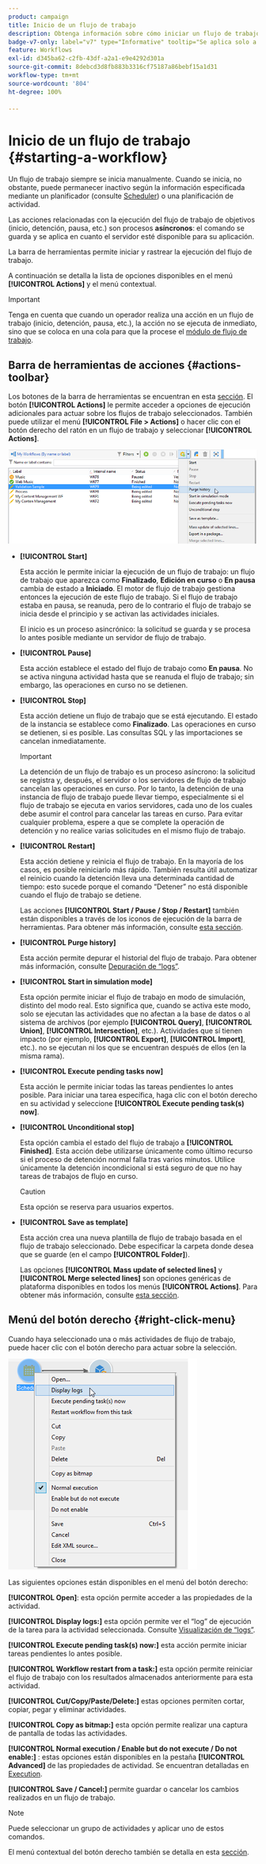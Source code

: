 ```yaml
---
product: campaign
title: Inicio de un flujo de trabajo
description: Obtenga información sobre cómo iniciar un flujo de trabajo y descubra acciones de flujos de trabajo en la barra de herramientas y el menú que aparece al hacer clic con el botón derecho
badge-v7-only: label="v7" type="Informative" tooltip="Se aplica solo a Campaign Classic v7"
feature: Workflows
exl-id: d345ba62-c2fb-43df-a2a1-e9e4292d301a
source-git-commit: 8debcd3d8fb883b3316cf75187a86bebf15a1d31
workflow-type: tm+mt
source-wordcount: '804'
ht-degree: 100%

---
```


# Inicio de un flujo de trabajo {#starting-a-workflow}



Un flujo de trabajo siempre se inicia manualmente. Cuando se inicia, no obstante, puede permanecer inactivo según la información especificada mediante un planificador (consulte [Scheduler](scheduler.md)) o una planificación de actividad.

Las acciones relacionadas con la ejecución del flujo de trabajo de objetivos (inicio, detención, pausa, etc.) son procesos **asíncronos**: el comando se guarda y se aplica en cuanto el servidor esté disponible para su aplicación.

La barra de herramientas permite iniciar y rastrear la ejecución del flujo de trabajo.

A continuación se detalla la lista de opciones disponibles en el menú **[!UICONTROL Actions]** y el menú contextual.

>[!IMPORTANT]
>
>Tenga en cuenta que cuando un operador realiza una acción en un flujo de trabajo (inicio, detención, pausa, etc.), la acción no se ejecuta de inmediato, sino que se coloca en una cola para que la procese el [módulo de flujo de trabajo](architecture.md).

## Barra de herramientas de acciones {#actions-toolbar}

Los botones de la barra de herramientas se encuentran en esta [sección](../../campaign/using/marketing-campaign-deliveries.md#building-the-main-target-in-a-workflow). El botón **[!UICONTROL Actions]** le permite acceder a opciones de ejecución adicionales para actuar sobre los flujos de trabajo seleccionados. También puede utilizar el menú **[!UICONTROL File > Actions]** o hacer clic con el botón derecho del ratón en un flujo de trabajo y seleccionar **[!UICONTROL Actions]**.

![](assets/purge_historique.png)

* **[!UICONTROL Start]**

  Esta acción le permite iniciar la ejecución de un flujo de trabajo: un flujo de trabajo que aparezca como **Finalizado**, **Edición en curso** o **En pausa** cambia de estado a **Iniciado**. El motor de flujo de trabajo gestiona entonces la ejecución de este flujo de trabajo. Si el flujo de trabajo estaba en pausa, se reanuda, pero de lo contrario el flujo de trabajo se inicia desde el principio y se activan las actividades iniciales.

  El inicio es un proceso asincrónico: la solicitud se guarda y se procesa lo antes posible mediante un servidor de flujo de trabajo.

* **[!UICONTROL Pause]**

  Esta acción establece el estado del flujo de trabajo como **En pausa**. No se activa ninguna actividad hasta que se reanuda el flujo de trabajo; sin embargo, las operaciones en curso no se detienen.

* **[!UICONTROL Stop]**

  Esta acción detiene un flujo de trabajo que se está ejecutando. El estado de la instancia se establece como **Finalizado**. Las operaciones en curso se detienen, si es posible. Las consultas SQL y las importaciones se cancelan inmediatamente.

  >[!IMPORTANT]
  >
  >La detención de un flujo de trabajo es un proceso asíncrono: la solicitud se registra y, después, el servidor o los servidores de flujo de trabajo cancelan las operaciones en curso. Por lo tanto, la detención de una instancia de flujo de trabajo puede llevar tiempo, especialmente si el flujo de trabajo se ejecuta en varios servidores, cada uno de los cuales debe asumir el control para cancelar las tareas en curso. Para evitar cualquier problema, espere a que se complete la operación de detención y no realice varias solicitudes en el mismo flujo de trabajo.

* **[!UICONTROL Restart]**

  Esta acción detiene y reinicia el flujo de trabajo. En la mayoría de los casos, es posible reiniciarlo más rápido. También resulta útil automatizar el reinicio cuando la detención lleva una determinada cantidad de tiempo: esto sucede porque el comando “Detener” no está disponible cuando el flujo de trabajo se detiene.

  Las acciones **[!UICONTROL Start / Pause / Stop / Restart]** también están disponibles a través de los iconos de ejecución de la barra de herramientas. Para obtener más información, consulte [esta sección](../../campaign/using/marketing-campaign-deliveries.md#creating-a-targeting-workflow).

* **[!UICONTROL Purge history]**

  Esta acción permite depurar el historial del flujo de trabajo. Para obtener más información, consulte [Depuración de “logs”](monitoring-workflow-execution.md#purging-the-logs).

* **[!UICONTROL Start in simulation mode]**

  Esta opción permite iniciar el flujo de trabajo en modo de simulación, distinto del modo real. Esto significa que, cuando se activa este modo, solo se ejecutan las actividades que no afectan a la base de datos o al sistema de archivos (por ejemplo **[!UICONTROL Query]**, **[!UICONTROL Union]**, **[!UICONTROL Intersection]**, etc.). Actividades que sí tienen impacto (por ejemplo, **[!UICONTROL Export]**, **[!UICONTROL Import]**, etc.). no se ejecutan ni los que se encuentran después de ellos (en la misma rama).

* **[!UICONTROL Execute pending tasks now]**

  Esta acción le permite iniciar todas las tareas pendientes lo antes posible. Para iniciar una tarea específica, haga clic con el botón derecho en su actividad y seleccione **[!UICONTROL Execute pending task(s) now]**.

* **[!UICONTROL Unconditional stop]**

  Esta opción cambia el estado del flujo de trabajo a **[!UICONTROL Finished]**. Esta acción debe utilizarse únicamente como último recurso si el proceso de detención normal falla tras varios minutos. Utilice únicamente la detención incondicional si está seguro de que no hay tareas de trabajos de flujo en curso.

  >[!CAUTION]
  >
  >Esta opción se reserva para usuarios expertos.

* **[!UICONTROL Save as template]**

  Esta acción crea una nueva plantilla de flujo de trabajo basada en el flujo de trabajo seleccionado. Debe especificar la carpeta donde desea que se guarde (en el campo **[!UICONTROL Folder]**).

  Las opciones **[!UICONTROL Mass update of selected lines]** y **[!UICONTROL Merge selected lines]** son opciones genéricas de plataforma disponibles en todos los menús **[!UICONTROL Actions]**. Para obtener más información, consulte [esta sección](../../platform/using/updating-data.md).

## Menú del botón derecho {#right-click-menu}

Cuando haya seleccionado una o más actividades de flujo de trabajo, puede hacer clic con el botón derecho para actuar sobre la selección.

![](assets/contextual_menu.png)

Las siguientes opciones están disponibles en el menú del botón derecho:

**[!UICONTROL Open]**: esta opción permite acceder a las propiedades de la actividad.

**[!UICONTROL Display logs:]** esta opción permite ver el “log” de ejecución de la tarea para la actividad seleccionada. Consulte [Visualización de “logs”](monitoring-workflow-execution.md#displaying-logs).

**[!UICONTROL Execute pending task(s) now:]** esta acción permite iniciar tareas pendientes lo antes posible.

**[!UICONTROL Workflow restart from a task:]** esta opción permite reiniciar el flujo de trabajo con los resultados almacenados anteriormente para esta actividad.

**[!UICONTROL Cut/Copy/Paste/Delete:]** estas opciones permiten cortar, copiar, pegar y eliminar actividades.

**[!UICONTROL Copy as bitmap:]** esta opción permite realizar una captura de pantalla de todas las actividades.

**[!UICONTROL Normal execution / Enable but do not execute / Do not enable:]** : estas opciones están disponibles en la pestaña **[!UICONTROL Advanced]** de las propiedades de actividad. Se encuentran detalladas en [Execution](advanced-parameters.md#execution).

**[!UICONTROL Save / Cancel:]** permite guardar o cancelar los cambios realizados en un flujo de trabajo.

>[!NOTE]
>
>Puede seleccionar un grupo de actividades y aplicar uno de estos comandos.

El menú contextual del botón derecho también se detalla en esta [sección](../../campaign/using/marketing-campaign-deliveries.md#executing-a-workflow).
